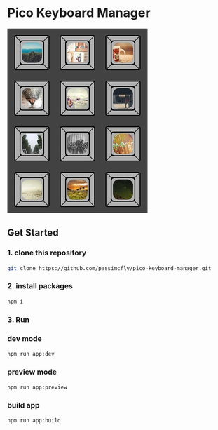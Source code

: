 # Pico Keyboard Manager

![screenshot](./gitImages/screenshot.jpg)

## Get Started

### 1. clone this repository

```bash
git clone https://github.com/passimcfly/pico-keyboard-manager.git
```

### 2. install packages

```bash
npm i
```

### 3. Run

### dev mode

```bash
npm run app:dev
```

### preview mode

```bash
npm run app:preview
```

### build app

```bash
npm run app:build
```
